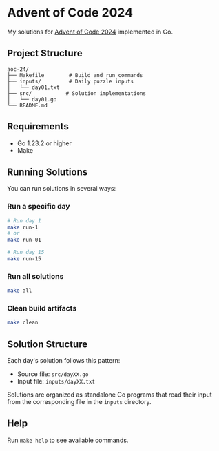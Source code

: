 # Advent of Code 2024

My solutions for [Advent of Code 2024](https://adventofcode.com/2024) implemented in Go.

## Project Structure

```
aoc-24/
├── Makefile        # Build and run commands
├── inputs/         # Daily puzzle inputs
│   └── day01.txt
├── src/           # Solution implementations
│   └── day01.go
└── README.md
```

## Requirements

- Go 1.23.2 or higher
- Make

## Running Solutions

You can run solutions in several ways:

### Run a specific day

```bash
# Run day 1
make run-1
# or
make run-01

# Run day 15
make run-15
```

### Run all solutions

```bash
make all
```

### Clean build artifacts

```bash
make clean
```

## Solution Structure

Each day's solution follows this pattern:
- Source file: `src/dayXX.go`
- Input file: `inputs/dayXX.txt`

Solutions are organized as standalone Go programs that read their input from the corresponding file in the `inputs` directory.

## Help

Run `make help` to see available commands.

